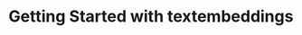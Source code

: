 ---
layout: default
title: 1. Getting Started with textembeddings
nav_order: 2
description: ".."
has_children: false
parent:  Google Cloud Vertex AI Embeddings
---